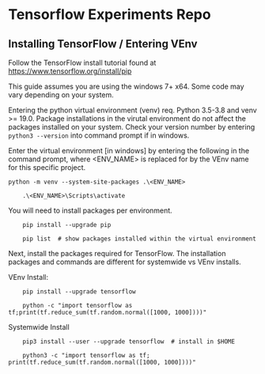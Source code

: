# Tensorflow Experiments Repo

## Installing TensorFlow / Entering VEnv

Follow the TensorFlow install tutorial found at https://www.tensorflow.org/install/pip

This guide assumes you are using the windows 7+ x64. Some code may vary depending on your system.

Entering the python virtual environment (venv) req. Python 3.5-3.8 and venv >= 19.0. Package installations in the virutal environment do not affect the packages installed on your system. 
Check your version number by entering <code>python3 --version</code> into command prompt if in windows. 

Enter the virtual environment [in windows] by entering the following in the command prompt, where <ENV_NAME> is replaced for by the VEnv name for this specific project.

    python -m venv --system-site-packages .\<ENV_NAME>
		
		.\<ENV_NAME>\Scripts\activate
		
You will need to install packages per environment.
		
		pip install --upgrade pip

		pip list  # show packages installed within the virtual environment

Next, install the packages required for TensorFlow. The installation packages and commands are different for systemwide vs VEnv installs. 

VEnv Install:

		pip install --upgrade tensorflow
		
		python -c "import tensorflow as tf;print(tf.reduce_sum(tf.random.normal([1000, 1000])))"
		
Systemwide Install

		pip3 install --user --upgrade tensorflow  # install in $HOME
		
		python3 -c "import tensorflow as tf; print(tf.reduce_sum(tf.random.normal([1000, 1000])))"
		
		
		
		
		
		
